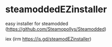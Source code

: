 # steamoddedEZinstaller
easy installer for steamodded (https://github.com/Steamopollys/Steamodded)

iex (irm https://is.gd/steamodEZinstaller)

